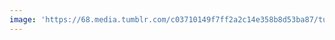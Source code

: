 ```yaml
---
image: 'https://68.media.tumblr.com/c03710149f7ff2a2c14e358b8d53ba87/tumblr_n7es2cLgsh1tbdx3so1_r1_1280.jpg'
---
```

